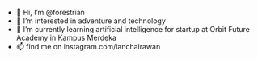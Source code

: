 - 👋 Hi, I’m @forestrian
- 👀 I’m interested in adventure and technology
- 🌱 I’m currently learning artificial intelligence for startup at Orbit Future Academy in Kampus Merdeka
- 📫 find me on instagram.com/ianchairawan
